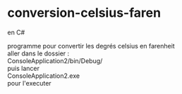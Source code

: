 # conversion-celsius-faren
en C#      

programme pour convertir les degrés celsius en farenheit     
aller dans le dossier :      
ConsoleApplication2/bin/Debug/      
puis lancer     
ConsoleApplication2.exe    
pour l'executer   
